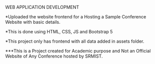 WEB APPLICATION DEVELOPMENT

*Uploaded the website frontend for a Hosting a Sample Conference Website with basic details.

*This is done using HTML, CSS, JS and Bootstrap 5

*This project only has frontend with all data added in assets folder.

***This is a Project created for Academic purpose and Not an Official Website of Any Conference hosted by SRMIST.
